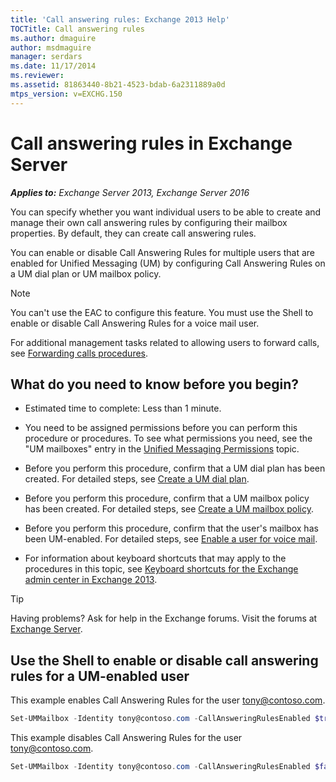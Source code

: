 ```yaml
---
title: 'Call answering rules: Exchange 2013 Help'
TOCTitle: Call answering rules
ms.author: dmaguire
author: msdmaguire
manager: serdars
ms.date: 11/17/2014
ms.reviewer: 
ms.assetid: 81863440-8b21-4523-bdab-6a2311889a0d
mtps_version: v=EXCHG.150
---
```


# Call answering rules in Exchange Server

_**Applies to:** Exchange Server 2013, Exchange Server 2016_

You can specify whether you want individual users to be able to create and manage their own call answering rules by configuring their mailbox properties. By default, they can create call answering rules.

You can enable or disable Call Answering Rules for multiple users that are enabled for Unified Messaging (UM) by configuring Call Answering Rules on a UM dial plan or UM mailbox policy.

> [!NOTE]
> You can't use the EAC to configure this feature. You must use the Shell to enable or disable Call Answering Rules for a voice mail user.

For additional management tasks related to allowing users to forward calls, see [Forwarding calls procedures](forwarding-calls-procedures-exchange-2013-help.md).

## What do you need to know before you begin?

- Estimated time to complete: Less than 1 minute.

- You need to be assigned permissions before you can perform this procedure or procedures. To see what permissions you need, see the "UM mailboxes" entry in the [Unified Messaging Permissions](http://technet.microsoft.com/library/d326c3bc-8f33-434a-bf02-a83cc26a5498.aspx) topic.

- Before you perform this procedure, confirm that a UM dial plan has been created. For detailed steps, see [Create a UM dial plan](create-um-dial-plan-exchange-2013-help.md).

- Before you perform this procedure, confirm that a UM mailbox policy has been created. For detailed steps, see [Create a UM mailbox policy](create-um-mailbox-policy-exchange-2013-help.md).

- Before you perform this procedure, confirm that the user's mailbox has been UM-enabled. For detailed steps, see [Enable a user for voice mail](enable-a-user-for-voice-mail-exchange-2013-help.md).

- For information about keyboard shortcuts that may apply to the procedures in this topic, see [Keyboard shortcuts for the Exchange admin center in Exchange 2013](keyboard-shortcuts-in-the-exchange-admin-center-2013-help.md).

> [!TIP]
> Having problems? Ask for help in the Exchange forums. Visit the forums at [Exchange Server](https://go.microsoft.com/fwlink/p/?linkId=60612).

## Use the Shell to enable or disable call answering rules for a UM-enabled user

This example enables Call Answering Rules for the user tony@contoso.com.

```powershell
Set-UMMailbox -Identity tony@contoso.com -CallAnsweringRulesEnabled $true
```

This example disables Call Answering Rules for the user tony@contoso.com.

```powershell
Set-UMMailbox -Identity tony@contoso.com -CallAnsweringRulesEnabled $false
```
